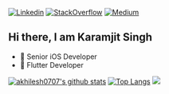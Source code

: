 [![Linkedin](https://img.shields.io/badge/linkedin-%230077B5.svg?&style=for-the-badge&logo=linkedin&logoColor=white)](https://www.linkedin.com/in/karamjit-singh-98065b112/)
[![StackOverflow](https://img.shields.io/badge/stackoverflow-%E47C24.svg?&style=for-the-badge&logo=stackoverflow&logoColor=white)](https://stackoverflow.com/users/5325010/karamjit-singh)
[![Medium](https://img.shields.io/badge/Medium%20-%231572B6.svg?&style=for-the-badge&logo=medium&logoColor=white)](https://medium.com/@karamjitsingh1989)


## Hi there, I am Karamjit Singh

- 📱 Senior iOS Developer 
- 📱 Flutter Developer




[![akhilesh0707's github stats](https://github-readme-stats.vercel.app/api?username=karamjitsingh1989&show_icons=true&line_height=21&show_icons=true&theme=buefy&count_private=true&cache_seconds=1800)](https://github.com/karamjitsingh1989)
[![Top Langs](https://github-readme-stats.vercel.app/api/top-langs/?username=karamjitsingh1989&show_icons=true&theme=buefy&layout=compact&cache_seconds=1800)](https://github.com/karamjitsingh1989) <img src="https://profile-counter.glitch.me/Karamjit/count.svg" />

<!--
**Karamjitsingh1989/Karamjitsingh1989** is a ✨ _special_ ✨ repository because its `README.md` (this file) appears on your GitHub profile.

Here are some ideas to get you started:

- 🔭 I’m currently working on ...
- 🌱 I’m currently learning ...
- 👯 I’m looking to collaborate on ...
- 🤔 I’m looking for help with ...
- 💬 Ask me about ...
- 📫 How to reach me: ...
- 😄 Pronouns: ...
- ⚡ Fun fact: ...
-->
